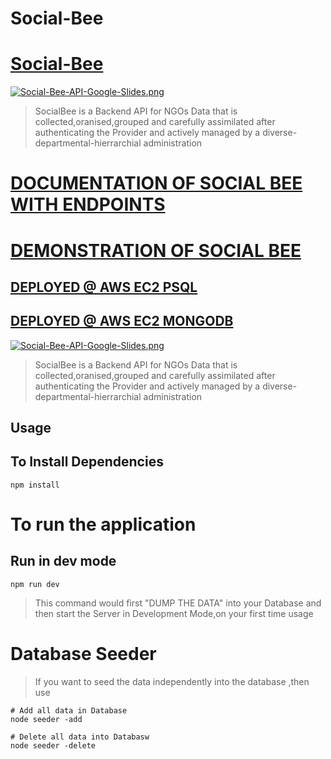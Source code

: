 # Social-Bee
# [Social-Bee](https://documenter.getpostman.com/view/10188842/SzezdC3f?version=latest)

[![Social-Bee-API-Google-Slides.png](https://i.postimg.cc/hv1T5zdK/Social-Bee-API-Google-Slides.png)](https://postimg.cc/4HnYK3P0)


> SocialBee is a Backend API for NGOs Data that is collected,oranised,grouped and carefully assimilated after authenticating the Provider and actively managed by a diverse-departmental-hierrarchial administration   

# [DOCUMENTATION OF SOCIAL BEE WITH ENDPOINTS](https://documenter.getpostman.com/view/10188842/SzezdC3f?version=latest)

# [DEMONSTRATION OF SOCIAL BEE ](https://docs.google.com/presentation/d/1tzB1_iOxGFR_6ykABPPRYUAgDdccUGIaT_bRdfWAO5M/edit?usp=sharing)

## [DEPLOYED @ AWS EC2 PSQL](http://ec2-18-222-65-68.us-east-2.compute.amazonaws.com:5050/api/v1/admin)

## [DEPLOYED @ AWS EC2 MONGODB](http://ec2-18-224-169-206.us-east-2.compute.amazonaws.com:5050/api/v1/admin)   

[![Social-Bee-API-Google-Slides.png](https://i.postimg.cc/hv1T5zdK/Social-Bee-API-Google-Slides.png)](https://postimg.cc/4HnYK3P0)


> SocialBee is a Backend API for NGOs Data that is collected,oranised,grouped and carefully assimilated after authenticating the Provider and actively managed by a diverse-departmental-hierrarchial administration   

## Usage



## To Install Dependencies

```
npm install
```

# To run the application


## Run in dev mode
```
npm run dev
```
> This command would first "DUMP THE DATA" into your Database and then start the Server in Development Mode,on your first time usage


# Database Seeder

> If you want to seed the data independently into the database ,then use


```
# Add all data in Database
node seeder -add

# Delete all data into Databasw
node seeder -delete
```
```
